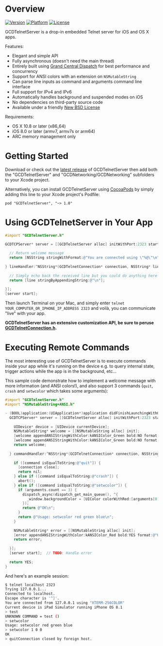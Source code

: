 Overview
========

[![Version](http://cocoapod-badges.herokuapp.com/v/GCDTelnetServer/badge.png)](http://cocoadocs.org/docsets/GCDTelnetServer)
[![Platform](http://cocoapod-badges.herokuapp.com/p/GCDTelnetServer/badge.png)](https://github.com/swisspol/GCDTelnetServer)
[![License](http://img.shields.io/cocoapods/l/GCDTelnetServer.svg)](LICENSE)

GCDTelnetServer is a drop-in embedded Telnet server for iOS and OS X apps.

Features:
* Elegant and simple API
* Fully asynchronous (doesn't need the main thread)
* Entirely built using [Grand Central Dispatch](http://en.wikipedia.org/wiki/Grand_Central_Dispatch) for best performance and concurrency
* Support for ANSI colors with an extension on `NSMutableString`
* Can parse line inputs as command and arguments command line interface
* Full support for IPv4 and IPv6
* Automatically handles background and suspended modes on iOS
* No dependencies on third-party source code
* Available under a friendly [New BSD License](LICENSE)

Requirements:
* OS X 10.8 or later (x86_64)
* iOS 8.0 or later (armv7, armv7s or arm64)
* ARC memory management only

Getting Started
===============

Download or check out the [latest release](https://github.com/swisspol/GCDTelnetServer/releases) of GCDTelnetServer then add both the "GCDTelnetServer" and "GCDNetworking/GCDNetworking" subfolders to your Xcode project.

Alternatively, you can install GCDTelnetServer using [CocoaPods](http://cocoapods.org/) by simply adding this line to your Xcode project's Podfile:
```
pod "GCDTelnetServer", "~> 1.0"
```

Using GCDTelnetServer in Your App
=================================

```objectivec
#import "GCDTelnetServer.h"

GCDTCPServer* server = [[GCDTelnetServer alloc] initWithPort:2323 startHandler:^NSString*(GCDTelnetConnection* connection) {
  
  // Return welcome message
  return [NSString stringWithFormat:@"You are connected using \"%@\"\n", connection.terminalType];
  
} lineHandler:^NSString*(GCDTelnetConnection* connection, NSString* line) {
  
  // Simply echo back the received line but you could do anything here
  return [line stringByAppendingString:@"\n"];
  
}];
[server start];
```

Then launch Terminal on your Mac, and simply enter `telnet YOUR_COMPUTER_OR_IPHONE_IP_ADDRESS 2323` and voilà, you can communicate "live" with your app.

**GCDTelnetServer has an extensive customization API, be sure to peruse [GCDTelnetConnection.h](GCDTelnetServer/GCDTelnetConnection.h).**

Executing Remote Commands
=========================

The most interesting use of GCDTelnetServer is to execute commands inside your app while it's running on the device e.g. to query internal state, trigger actions while the app is in the background, etc...

This sample code demonstrate how to implement a welcome message with more information (and ANSI colors!), and also support 3 commands (`quit`, `crash` and `setwcolor` which takes some arguments):
```objectivec
#import "GCDTelnetServer.h"
#import "NSMutableString+ANSI.h"

- (BOOL)application:(UIApplication*)application didFinishLaunchingWithOptions:(NSDictionary*)launchOptions {
  GCDTCPServer* server = [[GCDTelnetServer alloc] initWithPort:2323 startHandler:^NSString*(GCDTelnetConnection* connection) {
    
    UIDevice* device = [UIDevice currentDevice];
    NSMutableString* welcome = [[NSMutableString alloc] init];
    [welcome appendANSIStringWithColor:kANSIColor_Green bold:NO format:@"You are connected from %@ using \"%@\"\n", connection.remoteIPAddress, connection.terminalType];
    [welcome appendANSIStringWithColor:kANSIColor_Green bold:NO format:@"Current device is %@ running %@ %@\n", device.model, device.systemName, device.systemVersion];
    return welcome;
    
  } commandHandler:^NSString*(GCDTelnetConnection* connection, NSString* command, NSArray* arguments) {
    
    if ([command isEqualToString:@"quit"]) {
      [connection close];
      return nil;
    } else if ([command isEqualToString:@"crash"]) {
      abort();
    } else if ([command isEqualToString:@"setwcolor"]) {
      if (arguments.count == 3) {
        dispatch_async(dispatch_get_main_queue(), ^{
          _window.backgroundColor = [UIColor colorWithRed:[arguments[0] doubleValue] green:[arguments[1] doubleValue] blue:[arguments[2] doubleValue] alpha:1.0];
        });
        return @"OK\n";
      }
      return @"Usage: setwcolor red green blue\n";
    }
    
    NSMutableString* error = [[NSMutableString alloc] init];
    [error appendANSIStringWithColor:kANSIColor_Red bold:YES format:@"UNKNOWN COMMAND = %@ (%@)\n", command, [arguments componentsJoinedByString:@", "]];
    return error;
    
  }];
  [server start];  // TODO: Handle error
  
  return YES;
}

```

And here's an example session:
```sh
$ telnet localhost 2323
Trying 127.0.0.1...
Connected to localhost.
Escape character is '^]'.
You are connected from 127.0.0.1 using "XTERM-256COLOR"
Current device is iPad Simulator running iPhone OS 8.1
> test
UNKNOWN COMMAND = test ()
> setwcolor
Usage: setwcolor red green blue
> setwcolor 1 0 0
OK
> quitConnection closed by foreign host.
```
